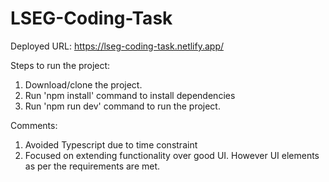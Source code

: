 # LSEG-Coding-Task

Deployed URL: https://lseg-coding-task.netlify.app/

Steps to run the project:
1) Download/clone the project.
2) Run 'npm install' command to install dependencies
3) Run 'npm run dev' command to run the project.

Comments:
1) Avoided Typescript due to time constraint
2) Focused on extending functionality over good UI. However UI elements as per the requirements are met.
